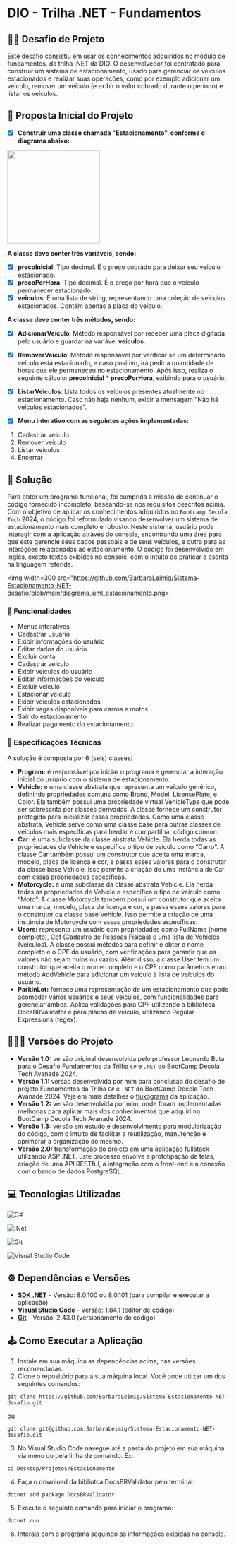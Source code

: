 # DIO - Trilha .NET - Fundamentos

## 🐱‍👤 Desafio de Projeto 
Este desafio consistiu em usar os conhecimentos adquiridos no módulo de fundamentos, da trilha .NET da DIO. O desenvolvedor foi contratado para construir um sistema de estacionamento, usado para gerenciar os veículos estacionados e realizar suas operações, como por exemplo adicionar um veículo, remover um veículo (e exibir o valor cobrado durante o período) e listar os veículos.

## 🚗 Proposta Inicial do Projeto 
- [x]  **Construir uma classe chamada "Estacionamento", conforme o diagrama abaixo:**
<img width="210" src="https://github.com/BarbaraLeimig/Sistema-Estacionamento-NET-desafio/blob/main/diagrama_classe_estacionamento.png">

**A classe deve conter três variáveis, sendo:**
- [x]  **precoInicial**: Tipo decimal. É o preço cobrado para deixar seu veículo estacionado.
- [x]  **precoPorHora**: Tipo decimal. É o preço por hora que o veículo permanecer estacionado.
- [x]  **veiculos**: É uma lista de string, representando uma coleção de veículos estacionados. Contém apenas a placa do veículo.

**A classe deve conter três métodos, sendo:**
- [x]  **AdicionarVeiculo**: Método responsável por receber uma placa digitada pelo usuário e guardar na variável **veiculos**.
- [x]  **RemoverVeiculo**: Método responsável por verificar se um determinado veículo está estacionado, e caso positivo, irá pedir a quantidade de horas que ele permaneceu no estacionamento. Após isso, realiza o seguinte cálculo: **precoInicial** * **precoPorHora**, exibindo para o usuário.
- [x]  **ListarVeiculos**: Lista todos os veículos presentes atualmente no estacionamento. Caso não haja nenhum, exibir a mensagem "Não há veículos estacionados".

- [x]  **Menu interativo com as seguintes ações implementadas:**
1. Cadastrar veículo
2. Remover veículo
3. Listar veículos
4. Encerrar

## 🎯 Solução
Para obter um programa funcional, foi cumprida a missão de continuar o código fornecido incompleto, baseando-se nos requisitos descritos acima. Com o objetivo de aplicar os conhecimentos adquiridos no `Bootcamp Decola Tech` 2024, o código foi reformulado visando desenvolver um sistema de estacionamento mais completo e robusto. Neste sistema, usuário pode interagir com a aplicação através do console, encontrando uma área para que este gerencie seus dados pessoais e de seus veículos, e outra para as interações relacionadas ao estacionamento. O código foi desenvolvido em inglês, exceto textos exibidos no console, com o intuito de praticar a escrita na linguagem referida.

<img width=300 src="https://github.com/BarbaraLeimig/Sistema-Estacionamento-NET-desafio/blob/main/diagrama_uml_estacionamento.png>

### 📄 Funcionalidades
- Menus interativos
- Cadastrar usuário
- Exibir informações do usuário
- Editar dados do usuário
- Excluir conta
- Cadastrar veículo
- Exibir veículos do usuário
- Editar informações do veículo
- Excluir veículo
- Estacionar veículo
- Exibir veículos estacionados
- Exibir vagas disponíveis para carros e motos
- Sair do estacionamento
- Realizar pagamento do estacionamento

### 📖 Especificações Técnicas

A solução é composta por 6 (seis) classes:
- **Program:** é responsável por iniciar o programa e gerenciar a interação inicial do usuário com o sistema de estacionamento.
- **Vehicle:** é uma classe abstrata que representa um veículo genérico, definindo propriedades comuns como Brand, Model, LicensePlate, e Color. Ela também possui uma propriedade virtual VehicleType que pode ser sobrescrita por classes derivadas. A classe fornece um construtor protegido para inicializar essas propriedades. Como uma classe abstrata, Vehicle serve como uma classe base para outras classes de veículos mais específicas para herdar e compartilhar código comum.
- **Car:** é uma subclasse da classe abstrata Vehicle. Ela herda todas as propriedades de Vehicle e especifica o tipo de veículo como “Carro”. A classe Car também possui um construtor que aceita uma marca, modelo, placa de licença e cor, e passa esses valores para o construtor da classe base Vehicle. Isso permite a criação de uma instância de Car com essas propriedades específicas.
- **Motorcycle:** é uma subclasse da classe abstrata Vehicle. Ela herda todas as propriedades de Vehicle e especifica o tipo de veículo como “Moto”. A classe Motorcycle também possui um construtor que aceita uma marca, modelo, placa de licença e cor, e passa esses valores para o construtor da classe base Vehicle. Isso permite a criação de uma instância de Motorcycle com essas propriedades específicas.
- **Users:** representa um usuário com propriedades como FullName (nome completo), Cpf (Cadastro de Pessoas Físicas) e uma lista de Vehicles (veículos). A classe possui métodos para definir e obter o nome completo e o CPF do usuário, com verificações para garantir que os valores não sejam nulos ou vazios. Além disso, a classe User tem um construtor que aceita o nome completo e o CPF como parâmetros e um método AddVehicle para adicionar um veículo à lista de veículos do usuário.
- **ParkinLot:** fornece uma representação de um estacionamento que pode acomodar vários usuários e seus veículos, com funcionalidades para gerenciar ambos. Aplica validações para CPF utilizando a biblioteca DocsBRValidator e para placas de veículo, utilizando Regular Expressions (regex).

## 👩🏻‍💻 Versões do Projeto
- **Versão 1.0:** versão original desenvolvida pelo professor Leonardo Buta para o Desafio Fundamentos da Trilha `C#` e `.NET` do BootCamp Decola Tech Avanade 2024.
- **Versão 1.1:** versão desenvolvida por mim para conclusão do desafio de projeto Fundamentos da Trilha `C#` e `.NET` do BootCamp Decola Tech Avanade 2024. Veja em mais detalhes o [fluxograma](https://modeler.cloud.camunda.io/share/f8ed33a4-34a9-4632-89cc-de8002915beb) da aplicação.
- **Versão 1.2:**  versão desenvolvida por mim, onde foram implementadas melhorias para aplicar mais dos conhecimentos que adquiri no BootCamp Decola Tech Avanade 2024.
- **Versão 1.3:** versão em estudo e desenvolvimento para modularização do código, com o intuito de facilitar a reutilização, manutenção e aprimorar a organização do mesmo.
- **Versão 2.0:** transformação do projeto em uma aplicação fullstack utilizando ASP .NET. Este processo envolve a prototipação de telas, criação de uma API RESTful, a integração com o front-end e a conexão com o banco de dados PostgreSQL.

## 💻 Tecnologias Utilizadas
![C#](https://img.shields.io/badge/c%23-%23239120.svg?style=for-the-badge&logo=csharp&logoColor=white)

![.Net](https://img.shields.io/badge/.NET-5C2D91?style=for-the-badge&logo=.net&logoColor=white)

![Git](https://img.shields.io/badge/git-%23F05033.svg?style=for-the-badge&logo=git&logoColor=white)

![Visual Studio Code](https://img.shields.io/badge/Visual%20Studio%20Code-0078d7.svg?style=for-the-badge&logo=visual-studio-code&logoColor=white)

## ⚙ Dependências e Versões 
- **[SDK .NET](https://dotnet.microsoft.com/pt-br/download)** - Versão: 8.0.100 ou 8.0.101 (para compilar e executar a aplicação)
- **[Visual Studio Code](https://code.visualstudio.com/download)** - Versão: 1.84.1 (editor de código)
- **[Git](https://git-scm.com/downloads)** - Versão: 2.43.0 (versionamento do código)

## 🕹 Como Executar a Aplicação
1. Instale em sua máquina as dependências acima, nas versões recomendadas.
2. Clone o repositório para a sua máquina local. Você pode utiizar um dos seguintes comandos:
```
git clone https://github.com/BarbaraLeimig/Sistema-Estacionamento-NET-desafio.git
```
ou
```
git clone git@github.com:BarbaraLeimig/Sistema-Estacionamento-NET-desafio.git
```
3. No Visual Studio Code navegue até a pasta do projeto em sua máquina via menu ou pela linha de comando. Ex:
```
cd Desktop/Projetos/Estacionamento
```
4. Faça o download da bibliotca DocsBRValidator pelo terminal:
```
dotnet add package DocsBRValidator
```
5. Execute o seguinte comando para iniciar o programa:
```
dotnet run
```
6. Interaja com o programa seguindo as informações exibidas no console.
